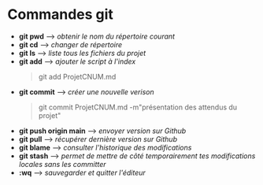 # Commandes git 

* **git pwd**  --> *obtenir le nom du répertoire courant*
* **git cd** --> *changer de répertoire*
* **git ls** --> *liste tous les fichiers du projet* 
* **git add** --> *ajouter le script à l'index*
  > git add ProjetCNUM.md
* **git commit** --> *créer une nouvelle verison*
  > git commit ProjetCNUM.md -m"présentation des attendus du projet"
* **git push origin main** --> *envoyer version sur Github*
* **git pull** --> *récupérer dernière version sur Github*
* **git blame** --> *consulter l'historique des modifications*
* **git stash** --> *permet de mettre de côté temporairement tes modifications locales sans les committer*
* **:wq**  --> *sauvegarder et quitter l'éditeur*
